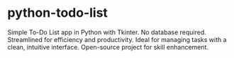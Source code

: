 # python-todo-list
Simple To-Do List app in Python with Tkinter. No database required. Streamlined for efficiency and productivity. Ideal for managing tasks with a clean, intuitive interface. Open-source project for skill enhancement.
